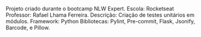 Projeto criado durante o bootcamp NLW Expert.
Escola: Rocketseat
Professor: Rafael Lhama Ferreira.
Descrição: Criação de testes unitários em módulos.
Framework: Python
Bibliotecas: Pylint, Pre-commit, Flask, Jsonify, Barcode, e Pillow.
